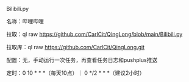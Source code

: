 Bilibili.py

名称：哔哩哔哩

拉取：ql raw https://github.com/CarlCit/QingLong/blob/main/Bilibili.py

拉取库：ql raw https://github.com/CarlCit/QingLong.git

配置：无，手动运行一次任务，再查看任务日志和pushplus推送

定时：0 10 * * *（每天10点）｜ 0 */2 * * *（建议2小时）
